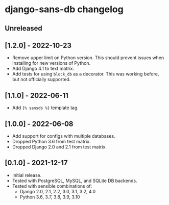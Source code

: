 # django-sans-db changelog

## Unreleased

## [1.2.0] - 2022-10-23

- Remove upper limit on Python version.
  This should prevent issues when installing for new versions of Python.
- Add Django 4.1 to text matrix.
- Add tests for using `block_db` as a decorator.
  This was working before, but not officially supported.

## [1.1.0] - 2022-06-11

- Add `{% sansdb %}` template tag.

## [1.0.0] - 2022-06-08

- Add support for configs with multiple databases.
- Dropped Python 3.6 from test matrix.
- Dropped Django 2.0 and 2.1 from test matrix.

## [0.1.0] - 2021-12-17

- Initial release.
- Tested with PostgreSQL, MySQL, and SQLite DB backends.
- Tested with sensible combinations of:
  - Django 2.0, 2.1, 2.2, 3.0, 3.1, 3.2, 4.0
  - Python 3.6, 3.7, 3.8, 3.9, 3.10
